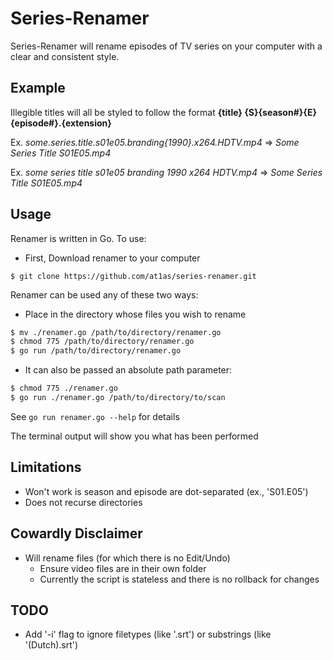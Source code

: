 # Series-Renamer

Series-Renamer will rename episodes of TV series on your computer with a clear and consistent style.

## Example

Illegible titles will all be styled to follow the format **{title} {S}{season#}{E}{episode#}.{extension}**

Ex. *some.series.title.s01e05.branding{1990}.x264.HDTV.mp4*  =>  *Some Series Title S01E05.mp4*

Ex. *some series title s01e05 branding 1990 x264 HDTV.mp4*  =>  *Some Series Title S01E05.mp4*

## Usage

Renamer is written in Go. To use:

- First, Download renamer to your computer

```$ git clone https://github.com/at1as/series-renamer.git```

Renamer can be used any of these two ways:

- Place in the directory whose files you wish to rename

```bash
$ mv ./renamer.go /path/to/directory/renamer.go
$ chmod 775 /path/to/directory/renamer.go
$ go run /path/to/directory/renamer.go
```

- It can also be passed an absolute path parameter:

```bash
$ chmod 775 ./renamer.go
$ go run ./renamer.go /path/to/directory/to/scan
```

See `go run renamer.go --help` for details


The terminal output will show you what has been performed

## Limitations

- Won't work is season and episode are dot-separated (ex., 'S01.E05')
- Does not recurse directories

## Cowardly Disclaimer

* Will rename files (for which there is no Edit/Undo)
  * Ensure video files are in their own folder
  * Currently the script is stateless and there is no rollback for changes

## TODO

* Add '-i' flag to ignore filetypes (like '.srt') or substrings (like '(Dutch).srt')
